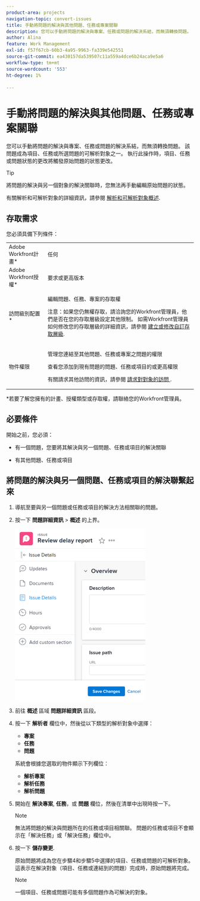 ```yaml
---
product-area: projects
navigation-topic: convert-issues
title: 手動將問題的解決與其他問題、任務或專案關聯
description: 您可以手動將問題的解決與專案、任務或問題的解決系結，而無須轉換問題。 該問題成為項目、任務或所選問題的可解析對象之一。 執行此操作時，項目、任務或問題狀態的更改將觸發原始問題的狀態更改。
author: Alina
feature: Work Management
exl-id: f57f67cb-60b3-4a95-9963-fa339e542551
source-git-commit: ea430157da539507c11a559a4dce6b24aca9e5a6
workflow-type: tm+mt
source-wordcount: '553'
ht-degree: 1%

---
```


# 手動將問題的解決與其他問題、任務或專案關聯

您可以手動將問題的解決與專案、任務或問題的解決系結，而無須轉換問題。 該問題成為項目、任務或所選問題的可解析對象之一。 執行此操作時，項目、任務或問題狀態的更改將觸發原始問題的狀態更改。

>[!TIP]
>
>將問題的解決與另一個對象的解決關聯時，您無法再手動編輯原始問題的狀態。

有關解析和可解析對象的詳細資訊，請參閱 [解析和可解析對象概述](../../../manage-work/issues/convert-issues/resolving-and-resolvable-objects.md).

## 存取需求

您必須具備下列條件：

<table style="table-layout:auto"> 
 <col> 
 <col> 
 <tbody> 
  <tr> 
   <td role="rowheader">Adobe Workfront計畫*</td> 
   <td> <p>任何 </p> </td> 
  </tr> 
  <tr> 
   <td role="rowheader">Adobe Workfront授權*</td> 
   <td> <p>要求或更高版本</p> </td> 
  </tr> 
  <tr> 
   <td role="rowheader">訪問級別配置*</td> 
   <td> <p>編輯問題、任務、專案的存取權</p> <p>注意：如果您仍無權存取，請洽詢您的Workfront管理員，他們是否在您的存取層級設定其他限制。 如需Workfront管理員如何修改您的存取層級的詳細資訊，請參閱 <a href="../../../administration-and-setup/add-users/configure-and-grant-access/create-modify-access-levels.md" class="MCXref xref">建立或修改自訂存取層級</a>.</p> </td> 
  </tr> 
  <tr> 
   <td role="rowheader">物件權限</td> 
   <td> <p>管理您連結至其他問題、任務或專案之問題的權限</p> <p>查看您添加到現有問題的問題、任務或項目的或更高權限</p> <p>有關請求其他訪問的資訊，請參閱 <a href="../../../workfront-basics/grant-and-request-access-to-objects/request-access.md" class="MCXref xref">請求對對象的訪問 </a>.</p> </td> 
  </tr> 
 </tbody> 
</table>

&#42;若要了解您擁有的計畫、授權類型或存取權，請聯絡您的Workfront管理員。

## 必要條件

開始之前，您必須：

* 有一個問題，您要將其解決與另一個問題、任務或項目的解決關聯

* 有其他問題、任務或項目

## 將問題的解決與另一個問題、任務或項目的解決聯繫起來

1. 導航至要與另一個問題或任務或項目的解決方法相關聯的問題。
1. 按一下 **問題詳細資訊** > **概述** 的上界。

   ![](assets/qs-issue-details-icon-expanded-with-overview-section-350x462.png)

1. 前往 **概述** 區域 **問題詳細資訊** 區段。
1. 按一下 **解析者** 欄位中，然後從以下類型的解析對象中選擇：

   * **專案**
   * **任務**
   * **問題**

   系統會根據您選取的物件顯示下列欄位：

   * **解析專案**
   * **解析任務**
   * **解析問題**


1. 開始在 **解決專案**, **任務**，或 **問題** 欄位，然後在清單中出現時按一下。

   >[!NOTE]
   >
   >無法將問題的解決與問題所在的任務或項目相關聯。 問題的任務或項目不會顯示在「解決任務」或「解決任務」欄位中。


1. 按一下 **儲存變更**.

   原始問題將成為您在步驟4和步驟5中選擇的項目、任務或問題的可解析對象。 這表示在解決對象（項目、任務或連結到的問題）完成時，原始問題將完成。

   >[!NOTE]
   >
   >一個項目、任務或問題可能有多個問題作為可解決的對象。
